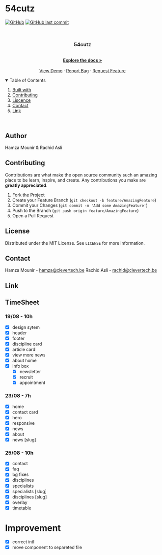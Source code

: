 # 54cutz

[![GitHub](https://img.shields.io/github/license/mashape/apistatus.svg)](https://github.com/clevertech-be/54cutz/blob/master/LICENSE)
[![GitHub last commit](https://img.shields.io/github/last-commit/google/skia.svg)](https://github.com/clevertech-be/54cutz/commits/master)

<br />
<p align="center">
  <h3 align="center">54cutz</h3>

  <p align="center">
    <br />
    <a href="https://github.com/clevertech-be/54cutz/blob/master/README.md"><strong>Explore the docs »</strong></a>
    <br />
    <br />
    <a href="https://54cutz.be/">View Demo</a>
    ·
    <a href="https://github.com/clevertech-be/54cutz/issues">Report Bug</a>
    ·
    <a href="https://github.com/clevertech-be/54cutz/issues">Request Feature</a>
  </p>
</p>

<details open="open">
  <summary>Table of Contents</summary>
  <ol>
    <li><a href="#built with">Built with</a></li>
    <li><a href="#contributting">Contributing</a></li>
    <li><a href="#liscence">Liscence</a></li>
    <li><a href="#contact">Contact</a></li>
    <li><a href="#link">Link</a></li>
  </ol>
</details>

<br>

## Author

Hamza Mounir & Rachid Asli

## Contributing

Contributions are what make the open source community such an amazing place to be learn, inspire, and create. Any contributions you make are **greatly appreciated**.

1. Fork the Project
2. Create your Feature Branch (`git checkout -b feature/AmazingFeature`)
3. Commit your Changes (`git commit -m 'Add some AmazingFeature'`)
4. Push to the Branch (`git push origin feature/AmazingFeature`)
5. Open a Pull Request

## License

Distributed under the MIT License. See `LICENSE` for more information.

## Contact

Hamza Mounir - hamza@clevertech.be
Rachid Asli - rachid@clevertech.be

## Link

## TimeSheet

### 19/08 - 10h

- [x] design sytem
- [x] header
- [x] footer
- [x] discipline card
- [x] article card
- [x] view more news
- [x] about home
- [x] info box
  - [x] newsletter
  - [x] recruit
  - [x] appointment

### 23/08 - 7h

- [x] home
- [x] contact card
- [x] hero
- [x] responsive
- [x] news
- [x] about
- [x] news [slug]

### 25/08 - 10h

- [x] contact
- [x] faq
- [x] bg fixes
- [x] disciplines
- [x] specialists
- [x] specialists [slug]
- [x] disciplines [slug]
- [x] overlay
- [x] timetable

# Improvement

- [x] correct intl
- [x] move component to separeted file
